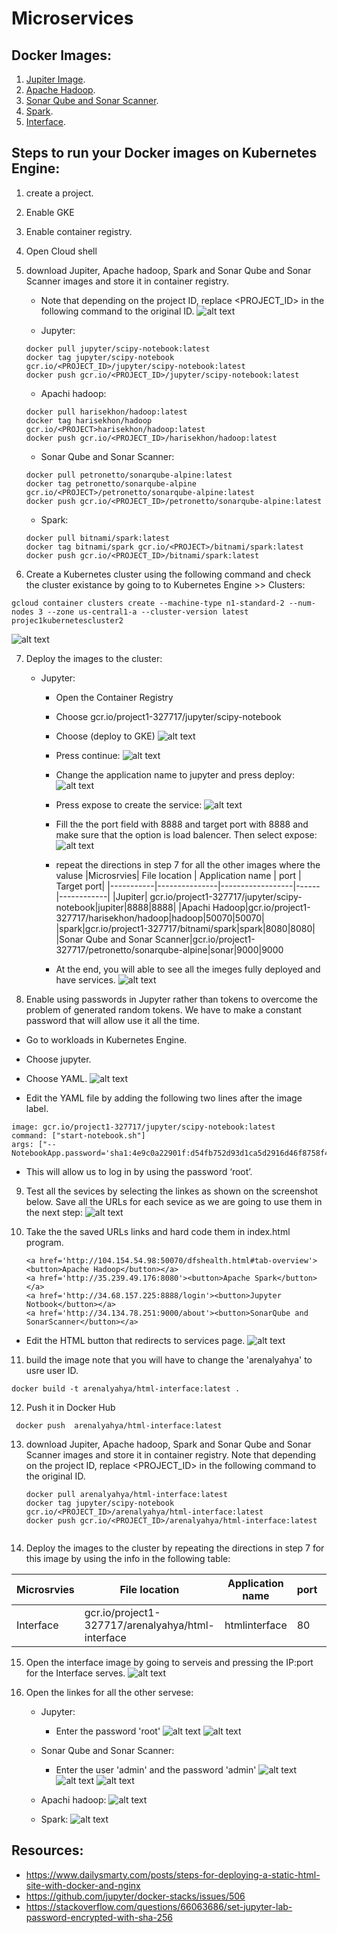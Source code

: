 # Microservices

## Docker Images:
1. [Jupiter Image](https://hub.docker.com/r/jupyter/scipy-notebook).
2. [Apache Hadoop](https://hub.docker.com/r/harisekhon/hadoop).
3. [Sonar Qube and Sonar Scanner](https://hub.docker.com/r/petronetto/sonarqube-alpine).
4. [Spark](https://hub.docker.com/r/bitnami/spark).
5. [Interface](https://hub.docker.com/r/arenalyahya/html-interface).


## Steps  to run your Docker images on Kubernetes Engine:

1. create a project.
2. Enable GKE
3. Enable container registry. 
4. Open Cloud shell
5. download Jupiter, Apache hadoop, Spark and  Sonar Qube and Sonar Scanner images and store it in container registry. 
   * Note that depending on the project ID, replace <PROJECT_ID> in the following command to the original ID.
    ![alt text](https://github.com/ArenAlyahya/ProjectCheckpointOption1/blob/main/screenshots/ProjectID.png)
    
    * Jupyter:
    ```
    docker pull jupyter/scipy-notebook:latest
    docker tag jupyter/scipy-notebook gcr.io/<PROJECT_ID>/jupyter/scipy-notebook:latest
    docker push gcr.io/<PROJECT_ID>/jupyter/scipy-notebook:latest
    ```

    * Apachi hadoop:
    ```
    docker pull harisekhon/hadoop:latest
    docker tag harisekhon/hadoop gcr.io/<PROJECT>harisekhon/hadoop:latest
    docker push gcr.io/<PROJECT_ID>/harisekhon/hadoop:latest
    ```

    * Sonar Qube and Sonar Scanner:
    ```
    docker pull petronetto/sonarqube-alpine:latest
    docker tag petronetto/sonarqube-alpine gcr.io/<PROJECT>/petronetto/sonarqube-alpine:latest
    docker push gcr.io/<PROJECT_ID>/petronetto/sonarqube-alpine:latest
    ```

    * Spark:
    ```
    docker pull bitnami/spark:latest
    docker tag bitnami/spark gcr.io/<PROJECT>/bitnami/spark:latest
    docker push gcr.io/<PROJECT_ID>/bitnami/spark:latest
    ```

6. Create a Kubernetes cluster using the following command and check the cluster existance by going to to Kubernetes Engine >> Clusters:
```
gcloud container clusters create --machine-type n1-standard-2 --num-nodes 3 --zone us-central1-a --cluster-version latest projec1kubernetescluster2 
```
![alt text](https://github.com/ArenAlyahya/ProjectCheckpointOption1/blob/main/screenshots/cluster.png)


7. Deploy the images to the cluster:
    * Jupyter: 
      * Open the Container Registry
      * Choose gcr.io/project1-327717/jupyter/scipy-notebook
      * Choose (deploy to GKE)
      ![alt text](https://github.com/ArenAlyahya/ProjectCheckpointOption1/blob/main/screenshots/1.png)
      * Press continue:
      ![alt text](https://github.com/ArenAlyahya/ProjectCheckpointOption1/blob/main/screenshots/2.png)
      * Change the application name to jupyter and press deploy:
      ![alt text](https://github.com/ArenAlyahya/ProjectCheckpointOption1/blob/main/screenshots/3.png)
      * Press expose to create the service: 
      ![alt text](https://github.com/ArenAlyahya/ProjectCheckpointOption1/blob/main/screenshots/4.png)
      * Fill the the port field with 8888 and target port with 8888 and make sure that the option is load balencer. Then select expose:
       ![alt text](https://github.com/ArenAlyahya/ProjectCheckpointOption1/blob/main/screenshots/5.png)
       * repeat the directions in step 7 for all the other images where the valuse 
         |Microsrvies| File location | Application name |	port | Target port|
         |-----------|---------------|------------------|------|------------|
         |Jupiter| gcr.io/project1-327717/jupyter/scipy-notebook|jupiter|8888|8888|
         |Apachi Hadoop|gcr.io/project1-327717/harisekhon/hadoop|hadoop|50070|50070|
         |spark|gcr.io/project1-327717/bitnami/spark|spark|8080|8080|
         |Sonar Qube and Sonar Scanner|gcr.io/project1-327717/petronetto/sonarqube-alpine|sonar|9000|9000
         
        * At the end, you will able to see all the imeges fully deployed and have services.
        ![alt text](https://github.com/ArenAlyahya/ProjectCheckpointOption1/blob/main/screenshots/6.png)

        
8. Enable using passwords in Jupyter rather than tokens to overcome the problem of generated random tokens. We have to make a constant password that will allow use it all the time. 
  * Go to workloads in Kubernetes Engine.
  * Choose jupyter.
  * Choose YAML.
     ![alt text](https://github.com/ArenAlyahya/ProjectCheckpointOption1/blob/main/screenshots/7.png)

  * Edit the YAML file by adding the following two lines after the image label.
  ```
  image: gcr.io/project1-327717/jupyter/scipy-notebook:latest
  command: ["start-notebook.sh"]
  args: ["--NotebookApp.password='sha1:4e9c0a22901f:d54fb752d93d1ca5d2916d46f8758f43587eecaf'"]
  ```
  * This will allow us to log in by using the password ‘root’. 
9. Test all the sevices by selecting the linkes as shown on the screenshot below. Save all the URLs for each sevice as we are going to use them in the next step:
![alt text](https://github.com/ArenAlyahya/ProjectCheckpointOption1/blob/main/screenshots/services.png)

10. Take the the saved URLs links and hard code them in index.html program.
    ```
	<a href='http://104.154.54.98:50070/dfshealth.html#tab-overview'><button>Apache Hadoop</button></a>	
	<a href='http://35.239.49.176:8080'><button>Apache Spark</button></a>	
	<a href='http://34.68.157.225:8888/login'><button>Jupyter Notbook</button></a>	
	<a href='http://34.134.78.251:9000/about'><button>SonarQube and SonarScanner</button></a>   
  * Edit the HTML button that redirects to services page. 
![alt text](https://github.com/ArenAlyahya/ProjectCheckpointOption1/blob/main/screenshots/Interface2.png)

11. build the image note that you will have to change the 'arenalyahya' to usre user ID.
```
docker build -t arenalyahya/html-interface:latest .
```
12. Push it in Docker Hub
```
 docker push  arenalyahya/html-interface:latest   
```

13. download Jupiter, Apache hadoop, Spark and  Sonar Qube and Sonar Scanner images and store it in container registry. Note that depending on the project ID, replace <PROJECT_ID> in the following command to the original ID.
    ```
    docker pull arenalyahya/html-interface:latest
    docker tag jupyter/scipy-notebook gcr.io/<PROJECT_ID>/arenalyahya/html-interface:latest
    docker push gcr.io/<PROJECT_ID>/arenalyahya/html-interface:latest
   
    ```
14. Deploy the images to the cluster by repeating the directions in step 7 for this image by using the info in the following table:  
  
  |Microsrvies| File location | Application name |	port | Target port|
  |-----------|---------------|------------------|-------|------------|
  |Interface|gcr.io/project1-327717/arenalyahya/html-interface|htmlinterface|80|80|
         
15. Open the interface image by going to serveis and pressing the IP:port for the Interface serves.
![alt text](https://github.com/ArenAlyahya/ProjectCheckpointOption1/blob/main/screenshots/Interface.png)

16. Open the linkes for all the other servese:
    * Jupyter:
    
      * Enter the password 'root'
            ![alt text](https://github.com/ArenAlyahya/ProjectCheckpointOption1/blob/main/screenshots/jupyter1.png)
            ![alt text](https://github.com/ArenAlyahya/ProjectCheckpointOption1/blob/main/screenshots/jupyter2.png)

    * Sonar Qube and Sonar Scanner:
      * Enter the user 'admin' and the password 'admin' 
        ![alt text](https://github.com/ArenAlyahya/ProjectCheckpointOption1/blob/main/screenshots/sonar1.png)
        ![alt text](https://github.com/ArenAlyahya/ProjectCheckpointOption1/blob/main/screenshots/sonar.png)
        ![alt text](https://github.com/ArenAlyahya/ProjectCheckpointOption1/blob/main/screenshots/sonar3.png)

    * Apachi hadoop:
       ![alt text](https://github.com/ArenAlyahya/ProjectCheckpointOption1/blob/main/screenshots/hadoop.png)

    * Spark:
       ![alt text](https://github.com/ArenAlyahya/ProjectCheckpointOption1/blob/main/screenshots/spark.png)

     

## Resources:
* https://www.dailysmarty.com/posts/steps-for-deploying-a-static-html-site-with-docker-and-nginx
* https://github.com/jupyter/docker-stacks/issues/506
* https://stackoverflow.com/questions/66063686/set-jupyter-lab-password-encrypted-with-sha-256


      




